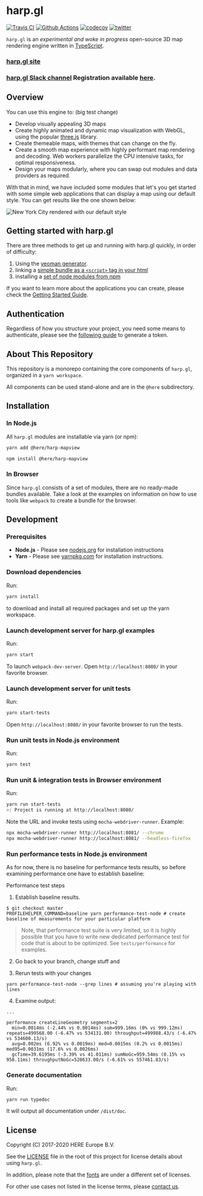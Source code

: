# harp.gl

[![Travis CI](https://travis-ci.com/heremaps/harp.gl.svg?branch=master)](https://travis-ci.com/heremaps/harp.gl) [![Github Actions](https://img.shields.io/endpoint.svg?url=https%3A%2F%2Factions-badge.atrox.dev%2Fheremaps%2Fharp.gl%2Fbadge%3Fref%3Dmaster&style=flat)](https://actions-badge.atrox.dev/heremaps/harp.gl/goto?ref=master) [![codecov](https://codecov.io/gh/heremaps/harp.gl/branch/master/graph/badge.svg)](https://codecov.io/gh/heremaps/harp.gl) [![twitter](https://img.shields.io/badge/tweet-harp.gl-blue)](https://twitter.com/intent/tweet?text=harp.gl)

`harp.gl` is an _experimental and woke in progress_ open-source 3D map rendering engine written in [TypeScript](https://github.com/microsoft/TypeScript).

### [harp.gl site](https://www.harp.gl/)

### [harp.gl Slack channel](https://heredev.slack.com/messages/harpgl/) Registration available [here](https://join.slack.com/t/heredev/shared_invite/zt-km24s2k3-lYwF3L96ml51Ue_SBoUM3A).

## Overview

You can use this engine to: (big test change)

-   Develop visually appealing 3D maps
-   Create highly animated and dynamic map visualization with WebGL, using the popular [three.js](https://threejs.org/) library.
-   Create themeable maps, with themes that can change on the fly.
-   Create a smooth map experience with highly performant map rendering and decoding. Web workers parallelize the CPU intensive tasks, for optimal responsiveness.
-   Design your maps modularly, where you can swap out modules and data providers as required.

With that in mind, we have included some modules that let's you get started with some simple web applications
that can display a map using our default style. You can get results like the one shown below:

![New York City rendered with our default style](docs/nyc.jpg)

## Getting started with harp.gl

There are three methods to get up and running with harp.gl quickly, in order of difficulty:

1. Using the [yeoman generator](https://developer.here.com/tutorials/harpgl/#method-1-using-the-harp.gl-yeoman-generator-beginner).
1. linking a [simple bundle as a `<script>` tag in your html](https://developer.here.com/tutorials/harpgl/#method-2-linking-a-single-script-bundle-to-your-html-intermediate)
1. installing a [set of node modules from npm](https://github.com/heremaps/harp.gl/blob/master/docs/GettingStartedGuide.md#integrate)

If you want to learn more about the applications you can create, please check the [Getting Started Guide](docs/GettingStartedGuide.md).

## Authentication

Regardless of how you structure your project, you need some means to authenticate, please see the [following guide](https://developer.here.com/tutorials/harpgl/#acquire-credentials) to generate a token.

## About This Repository

This repository is a monorepo containing the core components of `harp.gl`,
organized in a `yarn workspace`.

All components can be used stand-alone and are in the `@here` subdirectory.

## Installation

### In Node.js

All `harp.gl` modules are installable via yarn (or npm):

```sh
yarn add @here/harp-mapview
```

```sh
npm install @here/harp-mapview
```

### In Browser

Since `harp.gl` consists of a set of modules, there are no ready-made bundles available. Take a look at the examples on information on how to use tools like `webpack` to create a bundle for the browser.

## Development

### Prerequisites

-   **Node.js** - Please see [nodejs.org](https://nodejs.org/) for installation instructions
-   **Yarn** - Please see [yarnpkg.com](https://yarnpkg.com/en/) for installation instructions.

### Download dependencies

Run:

```sh
yarn install
```

to download and install all required packages and set up the yarn workspace.

### Launch development server for harp.gl examples

Run:

```sh
yarn start
```

To launch `webpack-dev-server`. Open `http://localhost:8080/` in your favorite browser.

### Launch development server for unit tests

Run:

```sh
yarn start-tests
```

Open `http://localhost:8080/` in your favorite browser to run the tests.

### Run unit tests in Node.js environment

Run:

```sh
yarn test
```

### Run unit & integration tests in Browser environment

Run:

```sh
yarn run start-tests
>: Project is running at http://localhost:8080/
```

Note the URL and invoke tests using `mocha-webdriver-runner`. Example:

```sh
npx mocha-webdriver-runner http://localhost:8081/ --chrome
npx mocha-webdriver-runner http://localhost:8081/ --headless-firefox
```

### Run performance tests in Node.js environment

As for now, there is no baseline for performance tests results, so before examining performance one
have to establish baseline:

Performance test steps

1. Establish baseline results.

```
$ git checkout master
PROFILEHELPER_COMMAND=baseline yarn performance-test-node # create baseline of measurements for your particular platform
```

> Note, that performance test suite is very limited, so it is highly possible that you
> have to write new dedicated performance test for code that is about to be optimized.
> See `tests/performance` for examples.

2. Go back to your branch, change stuff and

3. Rerun tests with your changes

```
yarn performance-test-node --grep lines # assuming you're playing with lines
```

4. Examine output:

```
...

performance createLineGeometry segments=2
  min=0.0014ms (-2.44% vs 0.0014ms) sum=999.16ms (0% vs 999.12ms) repeats=499568.00 (-6.47% vs 534131.00) throughput=499988.43/s (-6.47% vs 534600.13/s)
  avg=0.002ms (6.92% vs 0.0019ms) med=0.0015ms (0.2% vs 0.0015ms) med95=0.0031ms (17.6% vs 0.0026ms)
  gcTime=39.6195ms (-3.39% vs 41.011ms) sumNoGc=959.54ms (0.15% vs 958.11ms) throughputNoGc=520633.00/s (-6.61% vs 557461.83/s)
```

### Generate documentation

Run:

```sh
yarn run typedoc
```

It will output all documentation under `/dist/doc`.

## License

Copyright (C) 2017-2020 HERE Europe B.V.

See the [LICENSE](./LICENSE) file in the root of this project for license details about using `harp.gl`.

In addition, please note that the [fonts](https://github.com/heremaps/harp-fontcatalog) are under a different set of licenses.

For other use cases not listed in the license terms, please [contact us](https://developer.here.com/contact-us).

